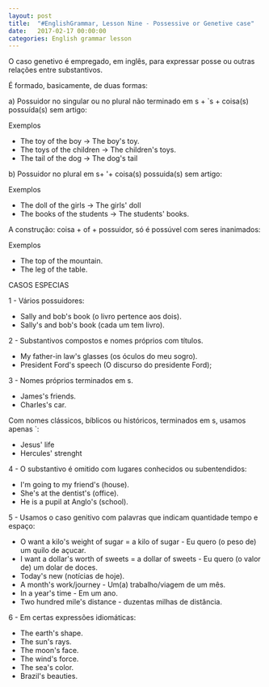 ```yaml
---
layout: post
title:  "#EnglishGrammar, Lesson Nine - Possessive or Genetive case"
date:   2017-02-17 00:00:00
categories: English grammar lesson
---
```


O caso genetivo é empregado, em inglês, para expressar posse ou outras relações entre substantivos.

É formado, basicamente, de duas formas:

a) Possuidor no singular ou no plural não terminado em s + `s + coisa(s) possuída(s) sem artigo:

Exemplos

* The toy of the boy -> The boy's toy.
* The toys of the children -> The children's toys.
* The tail of the dog -> The dog's tail

b) Possuidor no plural em s+ '+ coisa(s) possuida(s) sem artigo:

Exemplos

* The doll of the girls -> The girls' doll
* The books of the students -> The students' books.

A construção: coisa + of + possuidor, só é possúvel com seres inanimados:

Exemplos

* The top of the mountain.
* The leg of the table.

CASOS ESPECIAS

1 - Vários possuidores:

* Sally and bob's book (o livro pertence aos dois).
* Sally's and bob's book (cada um tem livro).

2 - Substantivos compostos e nomes próprios com títulos.

* My father-in law's glasses (os óculos do meu sogro).
* President Ford's speech (O discurso do presidente Ford);

3 - Nomes próprios terminados em s.

* James's friends.
* Charles's car.

Com nomes clássicos, bíblicos ou históricos, terminados em s, usamos apenas `:

* Jesus' life
* Hercules' strenght

4 - O substantivo é omitido com lugares conhecidos ou subentendidos:

* I'm going to my friend's (house).
* She's at the dentist's (office).
* He is a pupil at Anglo's (school).

5 - Usamos o caso genitivo com palavras que indicam quantidade tempo e espaço:

* O want a kilo's weight of sugar = a kilo of sugar - Eu quero (o peso de) um quilo de açucar.
* I want a dollar's worth of sweets = a dollar of sweets - Eu quero (o valor de) um dolar de doces.
* Today's new (notícias de hoje).
* A month's work/journey - Um(a) trabalho/viagem de um mês.
* In a year's time - Em um ano.
* Two hundred mile's distance - duzentas milhas de distância. 

6 - Em certas expressões idiomáticas:

* The earth's shape.
* The sun's rays.
* The moon's face.
* The wind's force.
* The sea's color.
* Brazil's beauties.
 